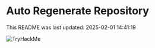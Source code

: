 # Auto Regenerate Repository

This README was last updated: 2025-02-01 14:41:19

 ![TryHackMe](https://tryhackme.com/badge/533634)